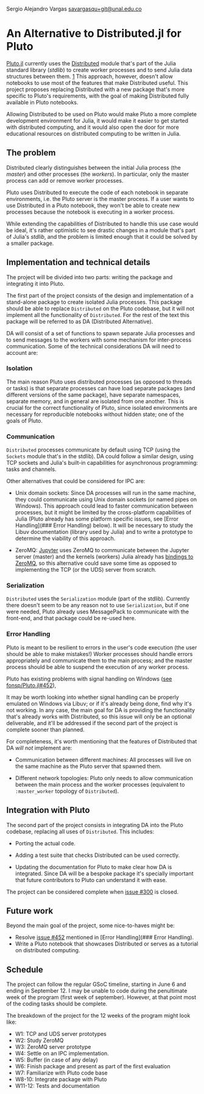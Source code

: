 <!--
TODO:
- Expand integration section
- Add bio.
-->

Sergio Alejandro Vargas <savargasqu+git@unal.edu.co>


# An Alternative to Distributed.jl for Pluto

<!-- synopsis -->

[Pluto.jl][pluto] currently uses the [Distributed][distributed] module that's part of the Julia standard library (_stdlib_) to create worker processes and to send Julia data structures between them. [1][issue300]
This approach, however, doesn't allow notebooks to use most of the features that make Distributed useful.
This project proposes replacing Distributed with a new package that's more specific to Pluto's requirements,
with the goal of making Distributed fully available in Pluto notebooks.

[pluto]: https://github.com/fonsp/Pluto.jl
[distributed]: https://docs.julialang.org/en/v1/manual/distributed-computing/
[issue300]: https://github.com/fonsp/Pluto.jl/issues/300#issue-679844134


<!-- Benefits to Community -->

Allowing Distributed to be used on Pluto would make Pluto a more complete development environment for Julia,
it would make it easier to get started with distributed computing,
and it would also open the door for more educational resources on distributed computing to be written in Julia.



## The problem

Distributed clearly distinguishes between the initial Julia process (the _master_) and other
processes (the _workers_). In particular, only the master process can add or remove worker processes.

Pluto uses Distributed to execute the code of each notebook in separate environments,
i.e. the Pluto server is the master process.
If a user wants to use Distributed in a Pluto notebook,
they won't be able to create new processes because the notebook is executing in a worker process.

While extending the capabilities of Distributed to handle this use case would be ideal,
it's rather optimistic to see drastic changes in a module that's part of Julia's _stdlib_,
and the problem is limited enough that it could be solved by a smaller package.



## Implementation and technical details
<!-- Deliverables brief, clear work breakdown structure with milestones and deadlines -->

The project will be divided into two parts: writing the package and integrating it into Pluto.

The first part of the project consists of the design and implementation of a stand-alone package to create isolated Julia processes.
This package should be able to replace `Distributed` on the Pluto codebase,
but it will not implement all the functionality of `Distributed`.
For the rest of the text this package will be referred to as DA (Distributed Alternative). <!-- TODO: find a better name! -->

DA will consist of a set of functions to spawn separate Julia processes
and to send messages to the workers with some mechanism for inter-process communication. 
Some of the technical considerations DA will need to account are:

<!-- NOTE: Add a mermaid graph that shows the Pluto server, DA workers, and Distributed workers -->

### Isolation
The main reason Pluto uses distributed processes (as opposed to threads or tasks)
is that separate processes can have load separate packages (and different versions of the same package),
have separate namespaces, separate memory,
and in general are isolated from one another.
This is crucial for the correct functionality of Pluto,
since isolated environments are necessary for reproducible notebooks without hidden state; one of the goals of Pluto.

### Communication
`Distributed` processes communicate by default using TCP
(using the `Sockets` module that's in the stdlib).
DA could follow a similar design, using TCP sockets and Julia's built-in
capabilities for asynchronous programming: tasks and channels.

Other alternatives that could be considered for IPC are:

- Unix domain sockets:
  Since DA processes will run in the same machine,
  they could communicate using Unix domain sockets (or named pipes on Windows).
  This approach could lead to faster communication between processes,
  but it might be limited by the cross-platform capabilities of Julia
  (Pluto already has some platform specific issues, see [Error Handling](### Error Handling) below).
  It will be necessary to study the Libuv documentation (library used by Julia)
  and to write a prototype to determine the viability of this approach.

- ZeroMQ:
  [Jupyter][jupyter] uses ZeroMQ to communicate between the Jupyter server (master) and the kernels (workers) 
  Julia already has [bindings to ZeroMQ][zmqjl], so this alternative could save some time as
  opposed to implementing the TCP (or the UDS) server from scratch.

[Jupyter]: https://docs.jupyter.org/en/latest/projects/architecture/content-architecture.html#the-ipython-kernel
[zmqjl]: https://github.com/JuliaInterop/ZMQ.jl 

### Serialization
`Distributed` uses the `Serialization` module (part of the stdlib).
Currently there doesn't seem to be any reason not to use `Serialization`,
but if one were needed, Pluto already uses MessagePack to communicate with the front-end,
and that package could be re-used here.

### Error Handling
Pluto is meant to be resilient to errors in the user's code execution (the user should be able to make mistakes!)
Worker processes should handle errors appropriately and communicate them to the main process;
and the master process should be able to suspend the execution of any worker process.

Pluto has existing problems with signal handling on Windows ([see fonsp/Pluto.jl#452][sig-win]),

It may be worth looking into whether signal handling can be properly emulated on Windows via Libuv;
or if it's already being done, find why it's not working.
In any case, the main goal for DA is providing the functionality that's already works with Distributed,
so this issue will only be an optional deliverable,
and it'll be addressed if the second part of the project is complete sooner than planned.

[sig-win]: https://github.com/fonsp/Pluto.jl/issues/452


For completeness, it's worth mentioning that the features of Distributed that DA _will not_ implement are:

- Communication between different machines:
  All processes will live on the same machine as the Pluto server that spawned them.

- Different network topologies:
  Pluto only needs to allow communication between the main process and the worker processes
  (equivalent to `:master_worker` topology of `Distributed`).


## Integration with Pluto

The second part of the project consists in integrating DA into the Pluto codebase,
replacing all uses of `Distributed`. This includes:

- Porting the actual code.

- Adding a test suite that checks Distributed can be used correctly.

- Updating the documentation for Pluto to make clear how DA is integrated.
  Since DA will be a bespoke package it's specially important that future contributors to Pluto
  can understand it with ease.

The project can be considered complete when [issue #300][issue300] is closed.


## Future work

Beyond the main goal of the project, some nice-to-haves might be:

- Resolve [issue #452][sig-win] mentioned in [Error Handling](### Error Handling).
- Write a Pluto notebook that showcases Distributed
  or serves as a tutorial on distributed computing.


## Schedule

The project can follow the regular GSoC timeline, starting in June 6 and ending in September 12.
I may be unable to code during the penultimate week of the program (first week of september). <!-- marathon -->
However, at that point most of the coding tasks should be complete.

The breakdown of the project for the 12 weeks of the program might look like:

- W1: TCP and UDS server prototypes
- W2: Study ZeroMQ
- W3: ZeroMQ server prototype
- W4: Settle on an IPC implementation.
- W5: Buffer (in case of any delay)
- W6: Finish package and present as part of the first evaluation
- W7: Familiarize with Pluto code base
- W8-10: Integrate package with Pluto 
- W11-12: Tests and documentation

